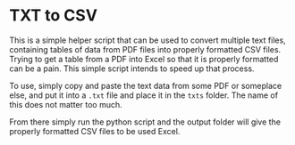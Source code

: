 # TXT to CSV

This is a simple helper script that can be used to convert multiple text files, containing tables of data from PDF files into properly formatted CSV files. Trying to get a table from a PDF into Excel so that it is properly formatted can be a pain. This simple script intends to speed up that process.

To use, simply copy and paste the text data from some PDF or someplace else, and put it into a `.txt` file and place it in the `txts` folder. The name of this does not matter too much.

From there simply run the python script and the output folder will give the properly formatted CSV files to be used Excel.